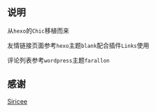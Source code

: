 ## 说明

从`hexo`的`Chic`移植而来

友情链接页面参考`hexo`主题`blank`配合插件`Links`使用

评论列表参考`wordpress`主题`farallon` 




## 感谢
[Siricee](https://github.com/Siricee)
